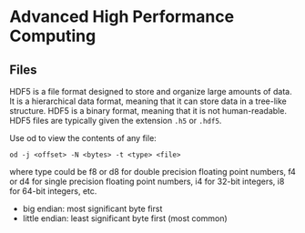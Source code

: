 # Advanced High Performance Computing

## Files

HDF5 is a file format designed to store and organize large amounts of data. It is a hierarchical data format, meaning that it can store data in a tree-like structure. HDF5 is a binary format, meaning that it is not human-readable. HDF5 files are typically given the extension `.h5` or `.hdf5`.

Use od to view the contents of any file:

    od -j <offset> -N <bytes> -t <type> <file>

where type could be f8 or d8 for double precision floating point numbers, f4 or d4 for single precision floating point numbers, i4 for 32-bit integers, i8 for 64-bit integers, etc.

- big endian: most significant byte first
- little endian: least significant byte first (most common)

